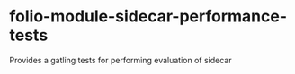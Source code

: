 # folio-module-sidecar-performance-tests
Provides a gatling tests for performing evaluation of sidecar
